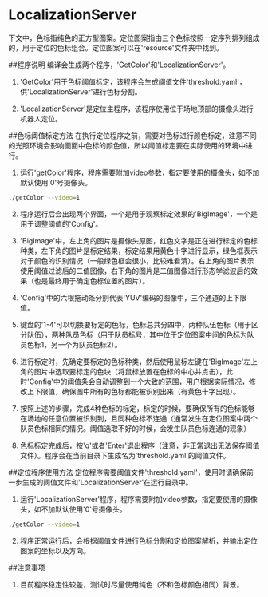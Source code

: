 # LocalizationServer

下文中，色标指纯色的正方型图案。定位图案指由三个色标按照一定序列排列组成的，用于定位的色标组合。定位图案可以在'resource'文件夹中找到。

##程序说明
编译会生成两个程序，'GetColor'和'LocalizationServer'。

1. 'GetColor'用于色标阈值标定，该程序会生成阈值文件'threshold.yaml'，供'LocalizationServer'进行色标分割。

2. 'LocalizationServer'是定位主程序，该程序使用位于场地顶部的摄像头进行机器人定位。

##色标阈值标定方法
在执行定位程序之前，需要对色标进行颜色标定，注意不同的光照环境会影响画面中色标的颜色值，所以阈值标定要在实际使用的环境中进行。

1. 运行'getColor'程序，程序需要附加video参数，指定要使用的摄像头，如不加默认使用'0'号摄像头。

  ```bash
  ./getColor --video=1
  ```

2. 程序运行后会出现两个界面，一个是用于观察标定效果的'BigImage'，一个是用于调整阈值的'Config'。

3. 'BigImage'中，左上角的图片是摄像头原图，红色文字是正在进行标定的色标种类，左下角的图片是标定结果，标定结果用黄色十字进行显示，绿色框表示对于颜色的识别情况（一般绿色框会很小，比较难看清）。右上角的图片表示使用阈值过滤后的二值图像，右下角的图片是二值图像进行形态学滤波后的效果（也是最终用于确定色标位置的图片）。
 
4. 'Config'中的六根拖动条分别代表'YUV'编码的图像中，三个通道的上下限值。

5. 键盘的'1-4'可以切换要标定的色标，色标总共分四中，两种队伍色标（用于区分队伍），两种队员色标（用于队员标号，其中位于定位图案中间的色标为队员色标1，另一个为队员色标2）。

6. 进行标定时，先确定要标定的色标种类，然后使用鼠标左键在'BigImage'左上角的图片中选取要标定的色块（将鼠标放置在色标的中心并点击），此时'Config'中的阈值条会自动调整到一个大致的范围，用户根据实际情况，修改上下限值，确保图中所有的色标都能被识别出来（有黄色十字出现）。

7. 按照上述的步骤，完成4种色标的标定，标定的时候，要确保所有的色标能够在场地的任意位置被识别到，且同种色标不连通（通常发生在定位图案中两个队员色标相同的情况。阈值选取不好的时候，会发生队员色标连通的现象）

8. 色标标定完成后，按'q'或者'Enter'退出程序（注意，非正常退出无法保存阈值文件）。程序会在当前目录下生成名为'threshold.yaml'的阈值文件。

##定位程序使用方法
定位程序需要阈值文件'threshold.yaml'，使用时请确保前一步生成的阈值文件和'LocalizationServer'在运行目录中。

1. 运行'LocalizationServer'程序，程序需要附加video参数，指定要使用的摄像头，如不加默认使用'0'号摄像头。

  ```bash
  ./getColor --video=1
  ```
2. 程序正常运行后，会根据阈值文件进行色标分割和定位图案解析，并输出定位图案的坐标以及方向。


##注意事项

1. 目前程序稳定性较差，测试时尽量使用纯色（不和色标颜色相同）背景。